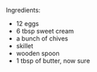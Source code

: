 Ingredients:

- 12 eggs
- 6 tbsp sweet cream
- a bunch of chives
- skillet
- wooden spoon
- 1 tbsp of butter, now sure
